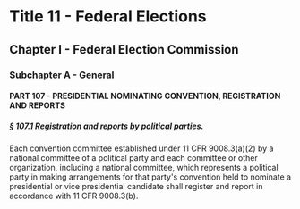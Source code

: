 
# Title 11 - Federal Elections
## Chapter I - Federal Election Commission
### Subchapter A - General
#### PART 107 - PRESIDENTIAL NOMINATING CONVENTION, REGISTRATION AND REPORTS
##### § 107.1 Registration and reports by political parties.

Each convention committee established under 11 CFR 9008.3(a)(2) by a national committee of a political party and each committee or other organization, including a national committee, which represents a political party in making arrangements for that party's convention held to nominate a presidential or vice presidential candidate shall register and report in accordance with 11 CFR 9008.3(b).

